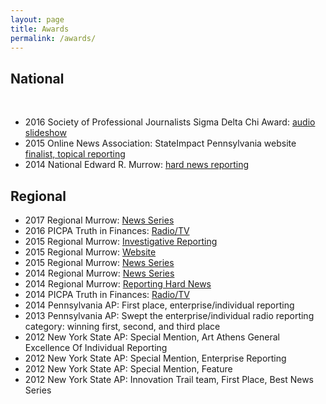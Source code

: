 ```yaml
---
layout: page
title: Awards
permalink: /awards/
---
```


## National

&nbsp;

* 2016 Society of Professional Journalists Sigma Delta Chi Award: [audio slideshow](http://www.witf.org/sipa-aftertheboom/)
* 2015 Online News Association: StateImpact Pennsylvania website [finalist, topical reporting](http://journalists.org/2015/08/11/2015-online-journalism-awards-finalists-announced/)
* 2014 National Edward R. Murrow: [hard news reporting](https://stateimpact.npr.org/pennsylvania/2013/04/29/in-sunbury-drilling-waste-politics-and-a-pile-of-dirt/)

## Regional

* 2017 Regional Murrow: [News Series](http://www.witf.org/portfolio/2017/01/series-the-politics-of-environmental-policy.php)
* 2016 PICPA Truth in Finances: [Radio/TV](https://www.picpa.org/belong-engage/picpa-in-the-news/truth-in-finances-award)&nbsp;
* 2015 Regional Murrow: [Investigative Reporting](http://stateimpact.npr.org/pennsylvania/2014/08/11/on-public-land-a-gas-company-takes-private-control/)
* 2015 Regional Murrow: [Website](http://stateimpact.npr.org/pennsylvania/)&nbsp;
* 2015 Regional Murrow: [News Series](http://www.sipaturnpike.org/#!home)&nbsp;
* 2014 Regional Murrow: [News Series](http://www.witf.org/portfolio/2014/01/news-series-entry-shortchanged-the-fight-over-royalities.php)
* 2014 Regional Murrow: [Reporting Hard News](https://stateimpact.npr.org/pennsylvania/2013/04/29/in-sunbury-drilling-waste-politics-and-a-pile-of-dirt/)
* 2014 PICPA Truth in Finances: [Radio/TV](http://stateimpact.npr.org/pennsylvania/2013/11/20/royalty-disputes-fuel-anger-over-states-oversight-of-gas-production-data/)
* 2014 Pennsylvania AP: First place, enterprise/individual reporting
* 2013 Pennsylvania AP: Swept the enterprise/individual radio reporting category: winning first, second, and third place
* 2012 New York State AP: Special Mention, Art Athens General Excellence Of Individual Reporting
* 2012 New York State AP: Special Mention, Enterprise Reporting
* 2012 New York State AP: Special Mention, Feature
* 2012 New York State AP: Innovation Trail team, First Place, Best News Series
